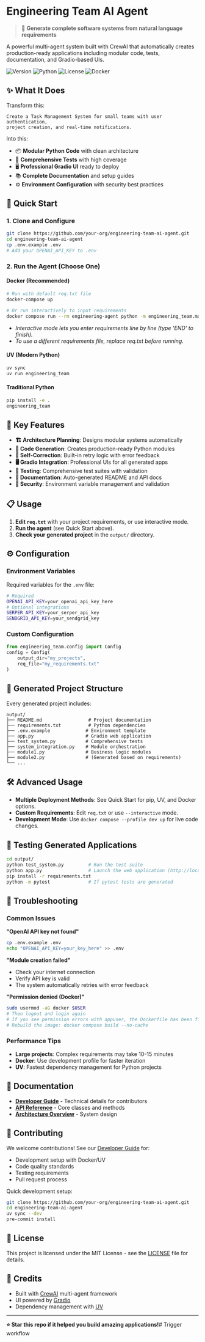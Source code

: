 # Engineering Team AI Agent

> 🤖 **Generate complete software systems from natural language requirements**

A powerful multi-agent system built with CrewAI that automatically creates production-ready applications including modular code, tests, documentation, and Gradio-based UIs.

![Version](https://img.shields.io/badge/version-2.0.0-blue)
![Python](https://img.shields.io/badge/python-3.10%2B-blue)
![License](https://img.shields.io/badge/license-MIT-green)
![Docker](https://img.shields.io/badge/docker-supported-blue)

## ✨ What It Does

Transform this:
```
Create a Task Management System for small teams with user authentication, 
project creation, and real-time notifications.
```

Into this:
- 📦 **Modular Python Code** with clean architecture
- 🧪 **Comprehensive Tests** with high coverage  
- 🖥️ **Professional Gradio UI** ready to deploy
- 📚 **Complete Documentation** and setup guides
- ⚙️ **Environment Configuration** with security best practices

## 🚀 Quick Start

### 1. Clone and Configure
```bash
git clone https://github.com/your-org/engineering-team-ai-agent.git
cd engineering-team-ai-agent
cp .env.example .env
# Add your OPENAI_API_KEY to .env
```

### 2. Run the Agent (Choose One)

#### Docker (Recommended)
```bash
# Run with default req.txt file
docker-compose up

# Or run interactively to input requirements
docker compose run --rm engineering-agent python -m engineering_team.main_flow --interactive
```
- *Interactive mode lets you enter requirements line by line (type 'END' to finish).*
- *To use a different requirements file, replace req.txt before running.*

#### UV (Modern Python)
```bash
uv sync
uv run engineering_team
```

#### Traditional Python
```bash
pip install -e .
engineering_team
```

## 🎯 Key Features

- **🏗️ Architecture Planning**: Designs modular systems automatically
- **🔧 Code Generation**: Creates production-ready Python modules
- **🔄 Self-Correction**: Built-in retry logic with error feedback
- **🖥️ Gradio Integration**: Professional UIs for all generated apps
- **🧪 Testing**: Comprehensive test suites with validation
- **📖 Documentation**: Auto-generated README and API docs
- **🔐 Security**: Environment variable management and validation

## 📋 Usage

1. **Edit `req.txt`** with your project requirements, or use interactive mode.
2. **Run the agent** (see Quick Start above).
3. **Check your generated project** in the `output/` directory.

## ⚙️ Configuration

### Environment Variables
Required variables for the `.env` file:
```bash
# Required
OPENAI_API_KEY=your_openai_api_key_here
# Optional integrations
SERPER_API_KEY=your_serper_api_key
SENDGRID_API_KEY=your_sendgrid_key
```

### Custom Configuration
```python
from engineering_team.config import Config
config = Config(
    output_dir="my_projects",
    req_file="my_requirements.txt"
)
```

## 📁 Generated Project Structure

Every generated project includes:
```
output/
├── README.md                 # Project documentation
├── requirements.txt          # Python dependencies
├── .env.example             # Environment template
├── app.py                   # Gradio web application
├── test_system.py           # Comprehensive tests
├── system_integration.py    # Module orchestration
├── module1.py               # Business logic modules
├── module2.py               # (Generated based on requirements)
└── ...
```

## 🛠️ Advanced Usage

- **Multiple Deployment Methods**: See Quick Start for pip, UV, and Docker options.
- **Custom Requirements**: Edit `req.txt` or use `--interactive` mode.
- **Development Mode**: Use `docker compose --profile dev up` for live code changes.

## 🧪 Testing Generated Applications

```bash
cd output/
python test_system.py         # Run the test suite
python app.py                 # Launch the web application (http://localhost:7860)
pip install -r requirements.txt
python -m pytest              # If pytest tests are generated
```

## 🔧 Troubleshooting

### Common Issues

**"OpenAI API key not found"**
```bash
cp .env.example .env
echo "OPENAI_API_KEY=your_key_here" >> .env
```

**"Module creation failed"**
- Check your internet connection
- Verify API key is valid
- The system automatically retries with error feedback

**"Permission denied (Docker)"**
```bash
sudo usermod -aG docker $USER
# Then logout and login again
# If you see permission errors with appuser, the Dockerfile has been fixed
# Rebuild the image: docker compose build --no-cache
```

### Performance Tips
- **Large projects**: Complex requirements may take 10-15 minutes
- **Docker**: Use development profile for faster iteration
- **UV**: Fastest dependency management for Python projects

## 📖 Documentation
- **[Developer Guide](DEVELOPER.md)** - Technical details for contributors
- **[API Reference](DEVELOPER.md#api-reference)** - Core classes and methods
- **[Architecture Overview](DEVELOPER.md#architecture-overview)** - System design

## 🤝 Contributing
We welcome contributions! See our [Developer Guide](DEVELOPER.md) for:
- Development setup with Docker/UV
- Code quality standards
- Testing requirements
- Pull request process

Quick development setup:
```bash
git clone https://github.com/your-org/engineering-team-ai-agent.git
cd engineering-team-ai-agent
uv sync --dev
pre-commit install
```

## 📄 License
This project is licensed under the MIT License - see the [LICENSE](LICENSE) file for details.

## 🙏 Credits
- Built with [CrewAI](https://www.crewai.com/) multi-agent framework
- UI powered by [Gradio](https://gradio.app/)
- Dependency management with [UV](https://github.com/astral-sh/uv)

---
**⭐ Star this repo if it helped you build amazing applications!**# Trigger workflow
